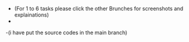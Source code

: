 
- (For 1 to 6 tasks  please click the other Brunches for screenshots and explainations)
-
-(i have put the source codes in the main branch)
